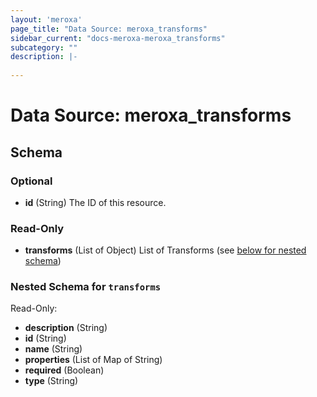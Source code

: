 ```yaml
---
layout: 'meroxa'
page_title: "Data Source: meroxa_transforms"
sidebar_current: "docs-meroxa-meroxa_transforms"
subcategory: ""
description: |-
  
---
```


# Data Source: meroxa_transforms




<!-- schema generated by tfplugindocs -->
## Schema

### Optional

- **id** (String) The ID of this resource.

### Read-Only

- **transforms** (List of Object) List of Transforms (see [below for nested schema](#nestedatt--transforms))

<a id="nestedatt--transforms"></a>
### Nested Schema for `transforms`

Read-Only:

- **description** (String)
- **id** (String)
- **name** (String)
- **properties** (List of Map of String)
- **required** (Boolean)
- **type** (String)
